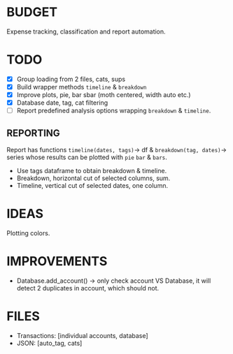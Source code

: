 # BUDGET
Expense tracking, classification and report automation.

# TODO
- [x] Group loading from 2 files, cats, sups
- [x] Build wrapper methods `timeline` & `breakdown`
- [x] Improve plots, pie, bar sbar (moth centered, width auto etc.)
- [x] Database date, tag, cat filtering
- [ ] Report predefined analysis options wrapping `breakdown` & `timeline`.

## REPORTING
Report has functions `timeline(dates, tags)`-> df &
`breakdown(tag, dates)`-> series whose 
results can be plotted with `pie` `bar` & `bars`.
* Use tags dataframe to obtain breakdown & timeline.
* Breakdown, horizontal cut of selected columns, sum.
* Timeline, vertical cut of selected dates, one column.

# IDEAS
Plotting colors.


# IMPROVEMENTS
* Database.add_account() -> only check account VS Database, it will detect 2 
  duplicates in account, which should not.

# FILES
 * Transactions: [individual accounts, database]
 * JSON:  [auto_tag, cats]

